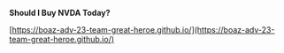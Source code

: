 **Should I Buy NVDA Today?**

[https://boaz-adv-23-team-great-heroe.github.io/](https://boaz-adv-23-team-great-heroe.github.io/)
